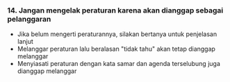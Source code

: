 ### 14. Jangan mengelak peraturan karena akan dianggap sebagai pelanggaran

- Jika belum mengerti peraturannya, silakan bertanya untuk penjelasan lanjut
- Melanggar peraturan lalu beralasan "tidak tahu" akan tetap dianggap melanggar
- Menyiasati peraturan dengan kata samar dan agenda terselubung juga dianggap melanggar
